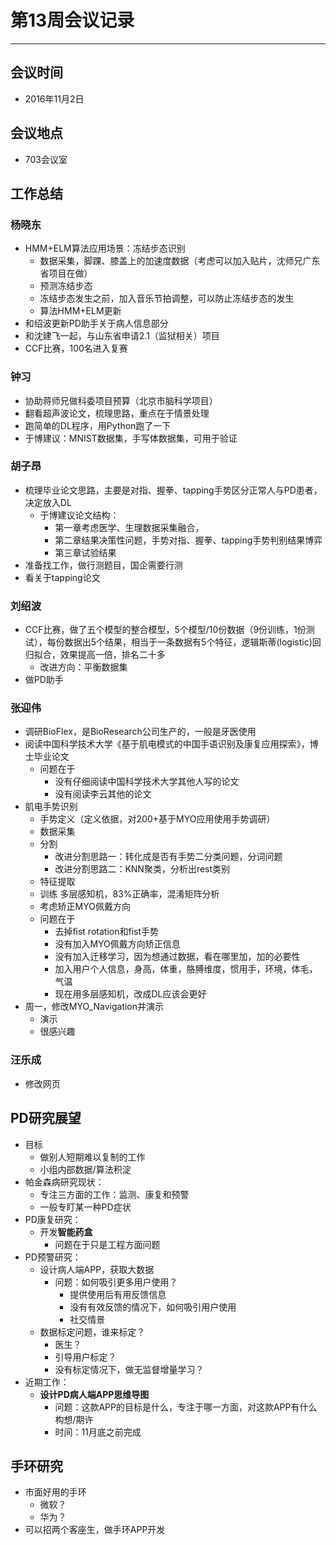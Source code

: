 # 第13周会议记录 #
----------
## 会议时间 ##
- 2016年11月2日
## 会议地点 ##
- 703会议室
## 工作总结 ##
### 杨晓东 ###
- HMM+ELM算法应用场景：冻结步态识别
	- 数据采集，脚踝、膝盖上的加速度数据（考虑可以加入贴片，沈师兄广东省项目在做）
	- 预测冻结步态
	- 冻结步态发生之前，加入音乐节拍调整，可以防止冻结步态的发生
	- 算法HMM+ELM更新
- 和绍波更新PD助手关于病人信息部分
- 和沈建飞一起，与山东省申请2.1（监狱相关）项目
- CCF比赛，100名进入复赛
### 钟习 ###
- 协助蒋师兄做科委项目预算（北京市脑科学项目）
- 翻看超声波论文，梳理思路，重点在于情景处理
- 跑简单的DL程序，用Python跑了一下
- 于博建议：MNIST数据集，手写体数据集，可用于验证
### 胡子昂 ###
- 梳理毕业论文思路，主要是对指、握拳、tapping手势区分正常人与PD患者，决定放入DL
	- 于博建议论文结构：
		- 第一章考虑医学、生理数据采集融合，
		- 第二章结果决策性问题，手势对指、握拳、tapping手势判别结果博弈
		- 第三章试验结果
- 准备找工作，做行测题目，国企需要行测
- 看关于tapping论文
### 刘绍波 ###
- CCF比赛，做了五个模型的整合模型，5个模型/10份数据（9份训练，1份测试），每份数据出5个结果，相当于一条数据有5个特征，逻辑斯蒂(logistic)回归拟合，效果提高一倍，排名二十多
	- 改进方向：平衡数据集
- 做PD助手
### 张迎伟 ###
- 调研BioFlex，是BioResearch公司生产的，一般是牙医使用
- 阅读中国科学技术大学《基于肌电模式的中国手语识别及康复应用探索》，博士毕业论文
	- 问题在于
		- 没有仔细阅读中国科学技术大学其他人写的论文
		- 没有阅读李云其他的论文
- 肌电手势识别
	- 手势定义（定义依据，对200+基于MYO应用使用手势调研）
	- 数据采集
	- 分割 
		- 改进分割思路一：转化成是否有手势二分类问题，分词问题
		- 改进分割思路二：KNN聚类，分析出rest类别
	- 特征提取
	- 训练 多层感知机，83%正确率，混淆矩阵分析
	- 考虑矫正MYO佩戴方向
	- 问题在于
		- 去掉fist rotation和fist手势
		- 没有加入MYO佩戴方向矫正信息
		- 没有加入迁移学习，因为想通过数据，看在哪里加，加的必要性
		- 加入用户个人信息，身高，体重，胳膊维度，惯用手，环境，体毛，气温
		- 现在用多层感知机，改成DL应该会更好
- 周一，修改MYO_Navigation并演示
	- 演示
	- 很感兴趣
### 汪乐成 ###
- 修改网页
## PD研究展望 ##
- 目标
	- 做别人短期难以复制的工作
	- 小组内部数据/算法积淀
- 帕金森病研究现状：
	- 专注三方面的工作：监测、康复和预警
	- 一般专盯某一种PD症状
- PD康复研究：
	- 开发**智能药盒**
		- 问题在于只是工程方面问题
- PD预警研究：
	- 设计病人端APP，获取大数据
		- 问题：如何吸引更多用户使用？
			- 提供使用后有用反馈信息
			- 没有有效反馈的情况下，如何吸引用户使用
			- 社交情景
	- 数据标定问题，谁来标定？
		- 医生？
		- 引导用户标定？
		- 没有标定情况下，做无监督增量学习？
- 近期工作：
	- **设计PD病人端APP思维导图**
		- 问题：这款APP的目标是什么，专注于哪一方面，对这款APP有什么构想/期许
		- 时间：11月底之前完成
## 手环研究 ##
- 市面好用的手环
	- 微软？
	- 华为？
- 可以招两个客座生，做手环APP开发